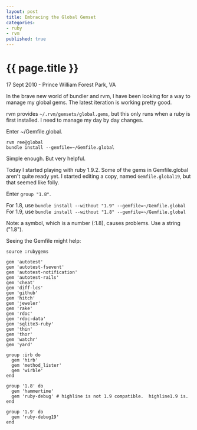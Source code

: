 ```yaml
---
layout: post
title: Embracing the Global Gemset
categories:
- ruby
- rvm
published: true
---
```


{{ page.title }}
================

<p class='meta'> 17 Sept 2010 - Prince William Forest Park, VA</p>

In the brave new world of bundler and rvm, I have been looking for a way to manage my global gems.
The latest iteration is working pretty good.

rvm provides `~/.rvm/gemsets/global.gems`, but this only runs when a ruby is first installed.  I need to manage my day by day changes.

Enter ~/Gemfile.global.

    rvm ree@global
    bundle install --gemfile=~/Gemfile.global
    
Simple enough.  But very helpful.

Today I started playing with ruby 1.9.2.  Some of the gems in Gemfile.global aren't quite ready yet.
I started editing a copy, named `Gemfile.global19`, but that seemed like folly.

Enter `group "1.8"`.

For 1.8, use `bundle install --without "1.9" --gemfile=~/Gemfile.global`<br/>
For 1.9, use `bundle install --without "1.8" --gemfile=~/Gemfile.global`

Note: a symbol, which is a number (:1.8), causes problems.  Use a string ("1.8").

Seeing the Gemfile might help:

    source :rubygems

    gem 'autotest'
    gem 'autotest-fsevent'
    gem 'autotest-notification'
    gem 'autotest-rails'
    gem 'cheat'
    gem 'diff-lcs'
    gem 'github'
    gem 'hitch'
    gem 'jeweler'
    gem 'rake'
    gem 'rdoc'
    gem 'rdoc-data'
    gem 'sqlite3-ruby'
    gem 'thin'
    gem 'thor'
    gem 'watchr'
    gem 'yard'

    group :irb do
      gem 'hirb'
      gem 'method_lister'
      gem 'wirble'
    end
    
    group '1.8' do
      gem 'hammertime' 
      gem 'ruby-debug' # highline is not 1.9 compatible.  highline1.9 is.
    end

    group '1.9' do
      gem 'ruby-debug19'
    end
